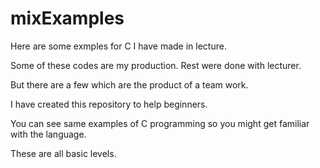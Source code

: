 # mixExamples
Here are some exmples for C I have made in lecture.

Some of these codes are my production. Rest were done with lecturer.

But there are a few which are the product of a team work.

I have created this repository to help beginners.

You can see same examples of C programming so you might get familiar with the language.

These are all basic levels.
